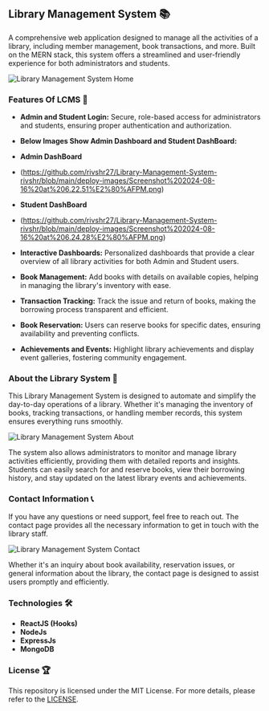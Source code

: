 ## Library Management System 📚

A comprehensive web application designed to manage all the activities of a library, including member management, book transactions, and more. Built on the MERN stack, this system offers a streamlined and user-friendly experience for both administrators and students.

![Library Management System Home](https://github.com/rivshr27/Library-Management-System-rivshr/blob/main/deploy-images/Screenshot%202024-08-13%20at%206.33.03%E2%80%AFPM.png)

### Features Of LCMS 🚀

- **Admin and Student Login:** Secure, role-based access for administrators and students, ensuring proper authentication and authorization.

  
- **Below Images Show Admin Dashboard and Student DashBoard:**
- **Admin DashBoard**
- (https://github.com/rivshr27/Library-Management-System-rivshr/blob/main/deploy-images/Screenshot%202024-08-16%20at%206.22.51%E2%80%AFPM.png)

- **Student DashBoard**
- (https://github.com/rivshr27/Library-Management-System-rivshr/blob/main/deploy-images/Screenshot%202024-08-16%20at%206.24.28%E2%80%AFPM.png)

  
- **Interactive Dashboards:** Personalized dashboards that provide a clear overview of all library activities for both Admin and Student users.
- **Book Management:** Add books with details on available copies, helping in managing the library's inventory with ease.
- **Transaction Tracking:** Track the issue and return of books, making the borrowing process transparent and efficient.
- **Book Reservation:** Users can reserve books for specific dates, ensuring availability and preventing conflicts.
- **Achievements and Events:** Highlight library achievements and display event galleries, fostering community engagement.

### About the Library System 🏫

This Library Management System is designed to automate and simplify the day-to-day operations of a library. Whether it's managing the inventory of books, tracking transactions, or handling member records, this system ensures everything runs smoothly.

![Library Management System About](https://github.com/rivshr27/Library-Management-System-rivshr/blob/main/deploy-images/Screenshot%202024-08-13%20at%206.33.16%E2%80%AFPM.png)

The system also allows administrators to monitor and manage library activities efficiently, providing them with detailed reports and insights. Students can easily search for and reserve books, view their borrowing history, and stay updated on the latest library events and achievements.

### Contact Information 📞

If you have any questions or need support, feel free to reach out. The contact page provides all the necessary information to get in touch with the library staff.

![Library Management System Contact](https://github.com/rivshr27/Library-Management-System-rivshr/blob/main/deploy-images/Screenshot%202024-08-13%20at%206.33.27%E2%80%AFPM.png)

Whether it's an inquiry about book availability, reservation issues, or general information about the library, the contact page is designed to assist users promptly and efficiently.

### Technologies 🛠

- **ReactJS (Hooks)**
- **NodeJs**
- **ExpressJs**
- **MongoDB**

### License 🏆

This repository is licensed under the MIT License. For more details, please refer to the [LICENSE](LICENSE).
